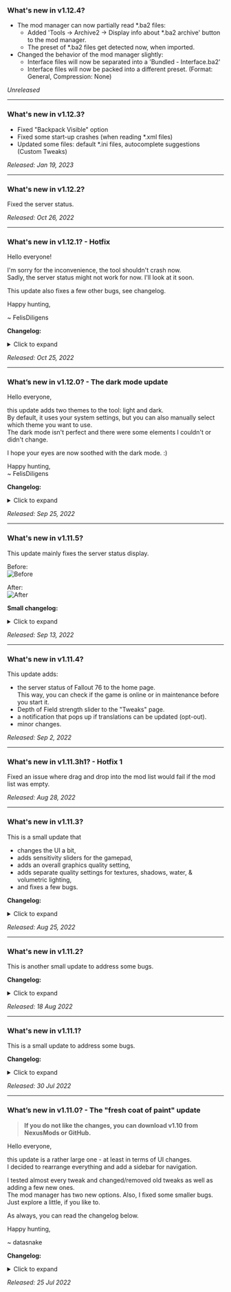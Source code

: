 ### What's new in v1.12.4?

- The mod manager can now partially read *.ba2 files:
  - Added 'Tools -> Archive2 -> Display info about *.ba2 archive' button to the mod manager.
  - The preset of *.ba2 files get detected now, when imported.
- Changed the behavior of the mod manager slightly:
  - Interface files will now be separated into a 'Bundled - Interface.ba2'
  - Interface files will now be packed into a different preset. (Format: General, Compression: None)

*Unreleased*

---

### What's new in v1.12.3?

- Fixed "Backpack Visible" option
- Fixed some start-up crashes (when reading *.xml files)
- Updated some files: default *.ini files, autocomplete suggestions (Custom Tweaks)

*Released: Jan 19, 2023*

---

### What's new in v1.12.2?

Fixed the server status.

*Released: Oct 26, 2022*

---

### What's new in v1.12.1? - Hotfix

Hello everyone!

I'm sorry for the inconvenience, the tool shouldn't crash now.  
Sadly, the server status might not work for now. I'll look at it soon.

This update also fixes a few other bugs, see changelog.


Happy hunting,

~ FelisDiligens

**Changelog:**
<details>
<summary>Click to expand</summary>

- Fixed a bug where an HTML response (instead of a JSON response) from Bethesda's servers would crash the tool.
- Added missing messagebox "customIniFilesParsingError"
- The tool now displays a warning if the user enabled DPI scaling.
- Saves the config.ini directly after logging in to NexusMods, hopefully retaining the login information between restarts now.

</details>

*Released: Oct 25, 2022*

---

### What’s new in v1.12.0? - The dark mode update

Hello everyone,

this update adds two themes to the tool: light and dark.  
By default, it uses your system settings, but you can also manually select which theme you want to use.  
The dark mode isn't perfect and there were some elements I couldn't or didn't change.

I hope your eyes are now soothed with the dark mode. :)

Happy hunting,  
~ FelisDiligens

**Changelog:**
<details>
<summary>Click to expand</summary>

- Added dark and light mode which can be toggled in the App Settings.
  - Changed some UI elements in order to make them themable. (TrackBars/Sliders, GroupBoxes, TabControls, ListView, etc.)
  - Theming support probably comes with a small hit to performance.
  - Added separate loading animations and some images (b&w) for light and dark theme.
  - (added YAML parser "YamlDotNet" as a dependency)
- Bug fixes / Minor changes:
  - Fixed archives of removed mods not getting deleted, which resulted in junk *.ba2 files in the Data folder.
  - Fixed: Frozen mods now get deployed even if the mod folder is empty.
  - Fixed: Some tool tips weren't translatable.
  - Added NukaCrypt and Map76 web links.

</details>

*Released: Sep 25, 2022*

---

### What's new in v1.11.5?

This update mainly fixes the server status display.

Before:  
![Before](https://i.imgur.com/BHUhoCB.png)  

After:  
![After](https://i.imgur.com/tCUVSyD.png)

**Small changelog:**
<details>
<summary>Click to expand</summary>

- Fixed the server status display: Expected different response from server (e.g. "maintenance" instead of the actual "under_maintenance")
- Small QoL fix: The mod manager now remembers whether or not the user has collapsed the side panel.
- Updated 7z from version 19.00 to 22.01

</details>

*Released: Sep 13, 2022*

---

### What's new in v1.11.4?

This update adds:
 - the server status of Fallout 76 to the home page.  
   This way, you can check if the game is online or in maintenance before you start it.
 - Depth of Field strength slider to the "Tweaks" page.
 - a notification that pops up if translations can be updated (opt-out).
 - minor changes.

*Released: Sep 2, 2022*

---

### What's new in v1.11.3h1? - Hotfix 1

Fixed an issue where drag and drop into the mod list would fail if the mod list was empty.

*Released: Aug 28, 2022*

---

### What's new in v1.11.3?

This is a small update that
- changes the UI a bit,
- adds sensitivity sliders for the gamepad,
- adds an overall graphics quality setting,
- adds separate quality settings for textures, shadows, water, & volumetric lighting,
- and fixes a few bugs.

**Changelog:**
<details>
<summary>Click to expand</summary>

- Tweaks:
  - Controls: Added sensitivity sliders for the gamepad.
  - Graphics: Added texture quality preset (Low, Medium, High, Ultra).
  - Graphics: Added shadow quality preset (Low, Medium, High, Ultra).
  - Graphics: Added water shadow filter setting (Low, Medium, High).
  - Graphics: Added volumetric lighting quality setting (Low, Medium, High).
  - Graphics: Added overall graphics quality preset (Low, Medium, High, Ultra).
- Profiles:
  - Fixed a bug where creating and/or deleting profiles wouldn't save the changes. Therefore, after deleting a profile, it would still appear after restarting the tool.
- Home page:
  - Added web links.
  - "What's new" is now accessible through a button click.
- App Settings:
  - Removed "Hide What's new" option.
- Gallery:
  - Should search through the PTS screenshot folder for images and display them now.
- Translations:
  - Changed the font for titles in Japanese translation to Roboto Condensed.
  - Fixed a bug that would crash the tool if a translated resource (\*.rtf, \*.html) couldn't be accessed. (Either because the file is locked or access is denied)
- Windows 7 and 8.1:
  - The Info tab in Tweaks doesn't display the embedded webbrowser anymore. Instead, there will be a button to open the info document in the user's preferred browser.  
    (This is because I couldn't get the embedded webbrowser to work on older Windows versions. Windows 10 and 11 aren't affected)

</details>

*Released: Aug 25, 2022*

---

### What's new in v1.11.2?

This is another small update to address some bugs.

**Changelog:**
<details>
<summary>Click to expand</summary>

- App Settings:
  - Added a link to the app settings that opens the profile editing screen.
  - Added an option to disable automatic *.ini backups to the app settings.
  - Added an option to disable notifications (popups) to the app settings.
- Mod Manager:
  - Dragging and dropping mods (archives or folders) into the list installs them at the correct position (where the cursor is) instead of at the end of the list now.
  - Improved the comparison of versions in the mod manager.  
    This should fix the issue where the mod manager displays available updates even if the latest/newer version is installed.
  - Fixed a bug that would crash the mod manager when updating mod information using the NexusMods API.
  - Added another warning to the mod manager's side panel, if no (valid) files are found for packing.
  - Improved packing of bundled archives: junk files are now ignored. Should reduce errors.
- General:
  - Fixed a bug where invalid characters in (user-defined) paths were crashing the tool. They get sanitized now.

</details>

*Released: 18 Aug 2022*

---

### What's new in v1.11.1?

This is a small update to address some bugs.

**Changelog:**
<details>
<summary>Click to expand</summary>

- The textbox for the resource list in the mod manager has scrollbars now.
- Fix: The Quick-Boy color wouldn't be applied if values in the Fallout76Custom.ini override them.
- Fixed small issue that would prevent the tool from downloading translations on first start.
- Translations:
  - The font for the titles changes depending on the selected language. (Russian uses Roboto, Chinese uses Microsoft JhengHei)
- Minor changes

</details>

*Released: 30 Jul 2022*

---

### What’s new in v1.11.0? - The "fresh coat of paint" update

> **If you do not like the changes, you can download v1.10 from NexusMods or GitHub.**

Hello everyone,

this update is a rather large one - at least in terms of UI changes.  
I decided to rearrange everything and add a sidebar for navigation.

I tested almost every tweak and changed/removed old tweaks as well as adding a few new ones.  
The mod manager has two new options. Also, I fixed some smaller bugs.
Just explore a little, if you like to.

As always, you can read the changelog below.


Happy hunting,

~ datasnake

**Changelog:**
<details>
<summary>Click to expand</summary>

- General:
  - Most notable change: Added a side navigation that replaces the top panel, the bottom status panel, and the tabs.
  - Added a "Hero" banner to the "Home" page
  - Moved "Tweaks" into their own page
  - Removed "Settings" window; moved "Settings", "Profiles", and "NexusMods" into their own page
  - Reworked the profile manager
  - Added line numbers, syntax highlighting, autocompletion and hotkeys to the "Custom" page's textbox
  - Replaced the awful `FolderBrowserDialog` with a proper dialog that let's you choose a folder more comfortably.
- Tweaks:
  - Tweaks are now color-coded
    - Added Info about color-codes and tool tips
  - Reworked tweaks:
    - Added some missing tweaks from the ingame settings
    - Added Screen Space Reflections and Blood Splatter to Graphics tweaks
      - Added fix for black/invisible water
    - Removed some tweaks that didn't do anything
    - Changed some tweaks
  - Added FOV preview
  - Removed the "Danger Zone"
  - *.ini files are parsed differently now:
    - Comments can now be in-line and begin with `";"` (semicolon) or `"#"` (hash)
      - This might break the s76UserName and s76Password text fields.
- Pip-Boy:
  - Added a few more Pip-Boy color presets
  - Added HEX codes to Pip-Boy tab
  - Fixed Quick-Boy color not applying ingame
- Profiles:
  - You can now change the path where the *.ini files are stored.
- Mod manager:
  - Fixed: "Import installed mods" importing already managed mods.
  - Added an option to create symlinks when deploying. (Experimental feature)
  - Added an option to put bundled archives last in the load order.
  - Placed "Notes" under "Installation options" in mod manager's side panel
  - Added a button to open the folder of a mod in mod manager's side panel
- Minor changes / fixes
  - Added missing messagebox strings when you picked the wrong game path.
  - Added missing messagebox strings when you delete photos in the gallery.
  - Made some UI elements that were previously untranslatable, translatable.
  - When picking the game path, you now browse for the folder instead of the *.exe file.
  - and a few more.
- Removed backwards-compatibility...
  - ... to v1.8's Mod Manager
  - ... to v1.8's Profiles
- Known issues:
  - The scroll whell on Windows 7 doesn't always work properly due to how focus works in older Windows versions.
  - If a password written into [Login]s76Password contains `";"` or `"#"`, it will be truncated.

</details>

*Released: 25 Jul 2022*